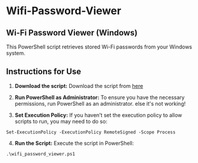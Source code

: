 # Wifi-Password-Viewer

## Wi-Fi Password Viewer (Windows)
This PowerShell script retrieves stored Wi-Fi passwords from your Windows system.


## Instructions for Use
1. **Download the script:**
Download the script from [here]()

3. **Run PowerShell as Administrator:** 
To ensure you have the necessary permissions, run PowerShell as an administrator. else it's not working!

5. **Set Execution Policy:** 
If you haven’t set the execution policy to allow scripts to run, you may need to do so:
```
Set-ExecutionPolicy -ExecutionPolicy RemoteSigned -Scope Process
```
  

4. **Run the Script:**
Execute the script in PowerShell:
```
.\wifi_password_viewer.ps1
```
